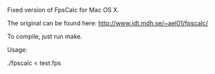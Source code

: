 Fixed version of FpsCalc for Mac OS X.

The original can be found here: http://www.idt.mdh.se/~ael01/fpscalc/

To compile, just run make.

Usage:

./fpscalc < test.fps
